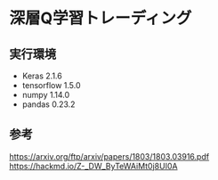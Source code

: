 # 深層Q学習トレーディング

## 実行環境

- Keras  2.1.6
- tensorflow  1.5.0
- numpy 1.14.0
- pandas 0.23.2

## 参考

https://arxiv.org/ftp/arxiv/papers/1803/1803.03916.pdf  
https://hackmd.io/Z-_DW_ByTeWAiMt0j8UI0A  
